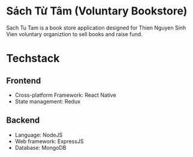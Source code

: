 # Sách Từ Tâm (Voluntary Bookstore)
Sach Tu Tam is a book store application designed for Thien Nguyen Sinh Vien voluntary organiztion to sell books and raise fund.
# Techstack
## Frontend
- Cross-platform Framework: React Native
- State management: Redux
## Backend
- Language: NodeJS
- Web framework: ExpressJS
- Database: MongoDB
